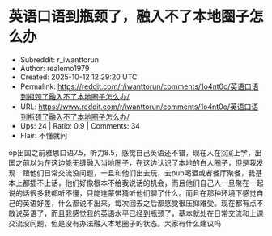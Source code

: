 # 英语口语到瓶颈了，融入不了本地圈子怎么办

- Subreddit: r_iwanttorun
- Author: realemo1979
- Created: 2025-10-12 12:29:20 UTC
- Permalink: https://reddit.com/r/iwanttorun/comments/1o4nt0o/英语口语到瓶颈了融入不了本地圈子怎么办/
- URL: https://www.reddit.com/r/iwanttorun/comments/1o4nt0o/英语口语到瓶颈了融入不了本地圈子怎么办/
- Ups: 24 | Ratio: 0.9 | Comments: 34
- Flair: 不懂就问


op出国之前雅思口语7.5，听力8.5，感觉自己英语还不错，现在人在🇬🇧上学，出国之前以为在这边能无缝融入当地圈子，在这边认识了本地的白人圈子，但是我发现：跟他们日常交流没问题，一旦和他们出去玩，去pub喝酒或者餐厅聚餐，我基本上都插不上话，他们好像根本不给我说话的机会，而且他们自己人一旦聚在一起说的话很多我都听不懂，只能连蒙带猜听他们聊了什么。而且在那种环境下感觉自己的英语好差，什么都说不出来，每次回去之后都感觉很压抑难受。现在都有点不敢说英语了，而且我感觉我的英语水平已经到瓶颈了，基本就处在日常交流和上课交流没问题，但是没有办法融入本地圈子的状态。大家有什么建议吗

